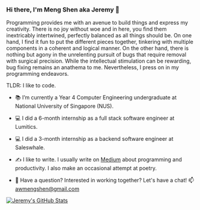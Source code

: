### Hi there, I'm Meng Shen aka Jeremy 👋

Programming provides me with an avenue to build things and express my creativity. There is no joy without woe and in here, you find them inextricably intertwined, perfectly balanced as all things should be. On one hand, I find it fun to put the different pieces together, tinkering with multiple components in a coherent and logical manner. On the other hand, there is nothing but agony in the unrelenting pursuit of bugs that require removal with surgical precision. While the intellectual stimulation can be rewarding, bug fixing remains an anathema to me. Nevertheless, I press on in my programming endeavors.

TLDR: I like to code.

- 📚 I’m currently a Year 4 Computer Engineering undergraduate at National University of Singapore (NUS).
- 💻 I did a 6-month internship as a full stack software engineer at Lumitics.
- 💻 I did a 3-month internship as a backend software engineer at Saleswhale.

- ✍ I like to write. 
I usually write on [Medium](https://medium.com/@jeremyinelysium) about programming and productivity. I also make an occasional attempt at poetry.

- 💬 Have a question? Interested in working together? Let's have a chat!
📫 awmengshen@gmail.com

[![Jeremy's GitHub Stats](https://github-readme-stats.vercel.app/api?username=jeremyaw&count_private=true&show_icons=true&theme=vue-dark)](https://github.com/anuraghazra/github-readme-stats)
